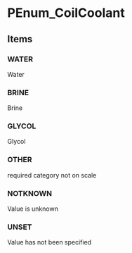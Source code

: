 # PEnum_CoilCoolant
<!-- end of short definition -->

## Items

### WATER
Water

### BRINE
Brine

### GLYCOL
Glycol

### OTHER
required category not on scale

### NOTKNOWN
Value is unknown

### UNSET
Value has not been specified
